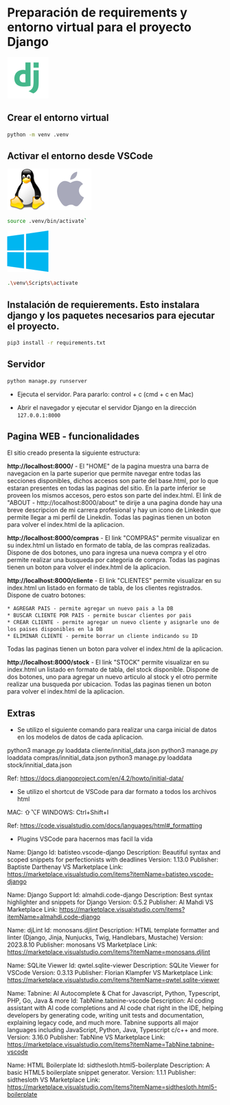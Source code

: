 # Preparación de requirements y entorno virtual para el proyecto Django 
![Alt text](doc-img/django.png)

## Crear el entorno virtual

```bash
python -m venv .venv
```

## Activar el entorno desde VSCode

![Alt text ](doc-img/image-2.png) ![Alt text](doc-img/image-1.png)
```bash
source .venv/bin/activate`
```


![Alt text](doc-img/image.png)
```bash
.\venv\Scripts\activate
```

## Instalación de requierements. Esto instalara django y los paquetes necesarios para ejecutar el proyecto.

```bash
pip3 install -r requirements.txt
```

## Servidor

```bash
python manage.py runserver
```

- Ejecuta el servidor. Para pararlo: control + c (cmd + c en Mac)

- Abrir el navegador y ejecutar el servidor Django en la dirección `127.0.0.1:8000`


## Pagina WEB - funcionalidades

El sitio creado presenta la siguiente estructura:

**http://localhost:8000/** - El "HOME" de la pagina muestra una barra de navegacion en la parte superior que permite navegar entre todas las secciones disponibles, dichos accesos son parte del base.html, por lo que estaran presentes en todas las paginas del sitio. En la parte inferior se proveen los mismos accesos, pero estos son parte del index.html. El link de "ABOUT - http://localhost:8000/about" te dirije a una pagina donde hay una breve descripcion de mi carrera profesional y hay un icono de Linkedin que permite llegar a mi perfil de Linekdin.
Todas las paginas tienen un boton para volver el index.html de la aplicacion.

**http://localhost:8000/compras** - El link "COMPRAS" permite visualizar en su index.html un listado en formato de tabla, de las compras realizadas. Dispone de dos botones, uno para ingresa una nueva compra y el otro permite realizar una busqueda por categoria de compra. Todas las paginas tienen un boton para volver el index.html de la aplicacion.

**http://localhost:8000/cliente** - El link "CLIENTES" permite visualizar en su index.html un listado en formato de tabla, de los clientes registrados. Dispone de cuatro botones:

    * AGREGAR PAIS - permite agregar un nuevo pais a la DB
    * BUSCAR CLIENTE POR PAIS - permite buscar clientes por pais
    * CREAR CLIENTE - permite agregar un nuevo cliente y asignarle uno de los paises disponibles en la DB
    * ELIMINAR CLIENTE - permite borrar un cliente indicando su ID

Todas las paginas tienen un boton para volver el index.html de la aplicacion.

**http://localhost:8000/stock** - El link "STOCK" permite visualizar en su index.html un listado en formato de tabla, del stock disponible. Dispone de dos botones, uno para agregar un nuevo articulo al stock y el otro permite realizar una busqueda por ubicacion. Todas las paginas tienen un boton para volver el index.html de la aplicacion.

## Extras

* Se utilizo el siguiente comando para realizar una carga inicial de datos en los modelos de datos de cada aplicacion.

python3 manage.py loaddata cliente/innitial_data.json
python3 manage.py loaddata compras/innitial_data.json
python3 manage.py loaddata stock/innitial_data.json

Ref: https://docs.djangoproject.com/en/4.2/howto/initial-data/

* Se utilizo el shortcut de VSCode para dar formato a todos los archivos html

 MAC: ⇧⌥F
 WINDOWS: Ctrl+Shift+I 

Ref: https://code.visualstudio.com/docs/languages/html#_formatting

* Plugins VSCode para hacernos mas facil la vida

Name: Django
Id: batisteo.vscode-django
Description: Beautiful syntax and scoped snippets for perfectionists with deadlines
Version: 1.13.0
Publisher: Baptiste Darthenay
VS Marketplace Link: https://marketplace.visualstudio.com/items?itemName=batisteo.vscode-django

Name: Django Support
Id: almahdi.code-django
Description: Best syntax highlighter and snippets for Django
Version: 0.5.2
Publisher: Al Mahdi
VS Marketplace Link: https://marketplace.visualstudio.com/items?itemName=almahdi.code-django

Name: djLint
Id: monosans.djlint
Description: HTML template formatter and linter (Django, Jinja, Nunjucks, Twig, Handlebars, Mustache)
Version: 2023.8.10
Publisher: monosans
VS Marketplace Link: https://marketplace.visualstudio.com/items?itemName=monosans.djlint

Name: SQLite Viewer
Id: qwtel.sqlite-viewer
Description: SQLite Viewer for VSCode
Version: 0.3.13
Publisher: Florian Klampfer
VS Marketplace Link: https://marketplace.visualstudio.com/items?itemName=qwtel.sqlite-viewer

Name: Tabnine: AI Autocomplete & Chat for Javascript, Python, Typescript, PHP, Go, Java & more
Id: TabNine.tabnine-vscode
Description: AI coding assistant with AI code completions and AI code chat right in the IDE, helping developers by generating code, writing unit tests and documentation, explaining legacy code, and much more. Tabnine supports all major languages including JavaScript, Python, Java, Typescript c/c++ and more.
Version: 3.16.0
Publisher: TabNine
VS Marketplace Link: https://marketplace.visualstudio.com/items?itemName=TabNine.tabnine-vscode

Name: HTML Boilerplate
Id: sidthesloth.html5-boilerplate
Description: A basic HTML5 boilerplate snippet generator.
Version: 1.1.1
Publisher: sidthesloth
VS Marketplace Link: https://marketplace.visualstudio.com/items?itemName=sidthesloth.html5-boilerplate
